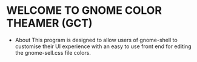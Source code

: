 #                        WELCOME TO GNOME COLOR THEAMER (GCT)

- About
    This program is designed to allow users of gnome-shell to customise
    their UI experience with an easy to use front end for editing the
    gnome-sell.css file colors.

